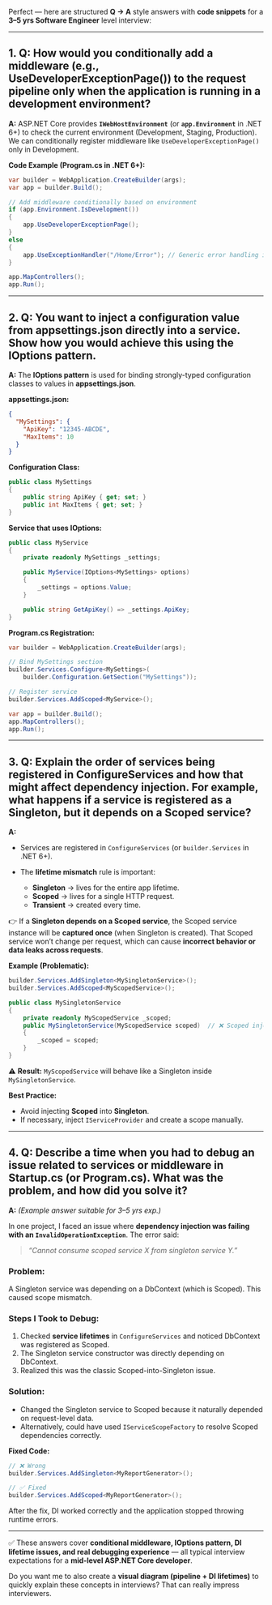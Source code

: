 Perfect — here are structured **Q → A** style answers with **code snippets** for a **3–5 yrs Software Engineer** level interview:

---

## **1. Q: How would you conditionally add a middleware (e.g., UseDeveloperExceptionPage()) to the request pipeline only when the application is running in a development environment?**

**A:**
ASP.NET Core provides **`IWebHostEnvironment`** (or **`app.Environment`** in .NET 6+) to check the current environment (Development, Staging, Production).
We can conditionally register middleware like `UseDeveloperExceptionPage()` only in Development.

**Code Example (Program.cs in .NET 6+):**

```csharp
var builder = WebApplication.CreateBuilder(args);
var app = builder.Build();

// Add middleware conditionally based on environment
if (app.Environment.IsDevelopment())
{
    app.UseDeveloperExceptionPage();
}
else
{
    app.UseExceptionHandler("/Home/Error"); // Generic error handling in Prod
}

app.MapControllers();
app.Run();
```

---

## **2. Q: You want to inject a configuration value from appsettings.json directly into a service. Show how you would achieve this using the IOptions pattern.**

**A:**
The **IOptions pattern** is used for binding strongly-typed configuration classes to values in **appsettings.json**.

**appsettings.json:**

```json
{
  "MySettings": {
    "ApiKey": "12345-ABCDE",
    "MaxItems": 10
  }
}
```

**Configuration Class:**

```csharp
public class MySettings
{
    public string ApiKey { get; set; }
    public int MaxItems { get; set; }
}
```

**Service that uses IOptions:**

```csharp
public class MyService
{
    private readonly MySettings _settings;

    public MyService(IOptions<MySettings> options)
    {
        _settings = options.Value;
    }

    public string GetApiKey() => _settings.ApiKey;
}
```

**Program.cs Registration:**

```csharp
var builder = WebApplication.CreateBuilder(args);

// Bind MySettings section
builder.Services.Configure<MySettings>(
    builder.Configuration.GetSection("MySettings"));

// Register service
builder.Services.AddScoped<MyService>();

var app = builder.Build();
app.MapControllers();
app.Run();
```

---

## **3. Q: Explain the order of services being registered in ConfigureServices and how that might affect dependency injection. For example, what happens if a service is registered as a Singleton, but it depends on a Scoped service?**

**A:**

* Services are registered in `ConfigureServices` (or `builder.Services` in .NET 6+).
* The **lifetime mismatch** rule is important:

  * **Singleton** → lives for the entire app lifetime.
  * **Scoped** → lives for a single HTTP request.
  * **Transient** → created every time.

👉 If a **Singleton depends on a Scoped service**, the Scoped service instance will be **captured once** (when Singleton is created). That Scoped service won’t change per request, which can cause **incorrect behavior or data leaks across requests**.

**Example (Problematic):**

```csharp
builder.Services.AddSingleton<MySingletonService>();
builder.Services.AddScoped<MyScopedService>();
```

```csharp
public class MySingletonService
{
    private readonly MyScopedService _scoped;
    public MySingletonService(MyScopedService scoped)  // ❌ Scoped injected into Singleton
    {
        _scoped = scoped;
    }
}
```

⚠️ **Result:** `MyScopedService` will behave like a Singleton inside `MySingletonService`.

**Best Practice:**

* Avoid injecting **Scoped** into **Singleton**.
* If necessary, inject `IServiceProvider` and create a scope manually.

---

## **4. Q: Describe a time when you had to debug an issue related to services or middleware in Startup.cs (or Program.cs). What was the problem, and how did you solve it?**

**A:** *(Example answer suitable for 3–5 yrs exp.)*

In one project, I faced an issue where **dependency injection was failing with an `InvalidOperationException`**. The error said:

> *“Cannot consume scoped service X from singleton service Y.”*

### **Problem:**

A Singleton service was depending on a DbContext (which is Scoped). This caused scope mismatch.

### **Steps I Took to Debug:**

1. Checked **service lifetimes** in `ConfigureServices` and noticed DbContext was registered as Scoped.
2. The Singleton service constructor was directly depending on DbContext.
3. Realized this was the classic Scoped-into-Singleton issue.

### **Solution:**

* Changed the Singleton service to Scoped because it naturally depended on request-level data.
* Alternatively, could have used `IServiceScopeFactory` to resolve Scoped dependencies correctly.

**Fixed Code:**

```csharp
// ❌ Wrong
builder.Services.AddSingleton<MyReportGenerator>();

// ✅ Fixed
builder.Services.AddScoped<MyReportGenerator>();
```

After the fix, DI worked correctly and the application stopped throwing runtime errors.

---

✅ These answers cover **conditional middleware, IOptions pattern, DI lifetime issues, and real debugging experience** — all typical interview expectations for a **mid-level ASP.NET Core developer**.

Do you want me to also create a **visual diagram (pipeline + DI lifetimes)** to quickly explain these concepts in interviews? That can really impress interviewers.
